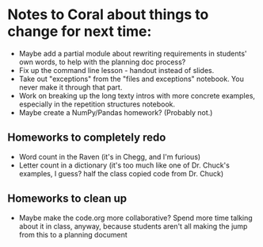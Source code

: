 # Notes to Coral about things to change for next time:
* Maybe add a partial module about rewriting requirements in students' own words, to help with the planning doc process?
* Fix up the command line lesson - handout instead of slides.
* Take out "exceptions" from the "files and exceptions" notebook. You never make it through that part.
* Work on breaking up the long texty intros with more concrete examples, especially in the repetition structures notebook.
* Maybe create a NumPy/Pandas homework? (Probably not.)

## Homeworks to completely redo
* Word count in the Raven (it's in Chegg, and I'm furious)
* Letter count in a dictionary (it's too much like one of Dr. Chuck's examples, I guess? half the class copied code from Dr. Chuck)

## Homeworks to clean up
* Maybe make the code.org more collaborative? Spend more time talking about it in class, anyway, because students aren't all making the jump from this to a planning document